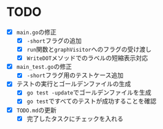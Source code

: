 # TODO

- [x] `main.go`の修正
  - [x] `-short`フラグの追加
  - [x] `run`関数と`graphVisitor`へのフラグの受け渡し
  - [x] `WriteDOT`メソッドでのラベルの短縮表示対応
- [x] `main_test.go`の修正
  - [x] `-short`フラグ用のテストケース追加
- [x] テストの実行とゴールデンファイルの生成
  - [x] `go test -update`でゴールデンファイルを生成
  - [x] `go test`ですべてのテストが成功することを確認
- [x] `TODO.md`の更新
  - [x] 完了したタスクにチェックを入れる

